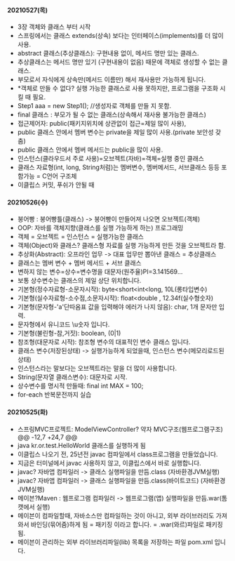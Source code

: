 #### 20210527(목)
- 3장 객체와 클래스 부터 시작
- 스프링에서는 클래스 extends(상속) 보다는 인터페이스(implements)를 더 많이 사용.
- abstract 클래스(추상클래스): 구현내용 없이, 메서드 명만 있는 클래스.
- 추상클래스는 메서드 명만 있기 (구현내용이 없음) 때문에 객체로 생성할 수 없는 클래스.
- 부모로서 자식에게 상속만(메서드 이름만) 해서 재사용만 가능하게 됩니다.
- *객체로 만들 수 없다? 실행 가능한 클래스로 사용 못하지만, 프로그램을 구조화 시킬 때 필요.
- Step1 aaa = new Step1(); //생성자로 객체를 만들 지 못함.
- final 클래스 : 부모가 될 수 없는 클래스(상속해서 재사용 불가능한 클래스)
- 접근제어자: public(패키지위치에 상관없이 접근=제일 많이 사용),
- public 클래스 안에서 멤버 변수는 private을 제일 많이 사용.(private 보안성 갖춤)
- public 클래스 안에서 멤버 메서드는 public을 많이 사용.
- 인스턴스(클라우드서 주로 사용)=오브젝트(자바)=객체=실행 중인 클래스
- 클래스 자료형(int, long, String처럼)는 멤버변수, 멤버메서드, 서브클래스 등등 포함가능 = C언어 구조체
- 이클립스 커밋, 푸쉬가 안될 때
#### 20210526(수)
- 붕어빵 : 붕어빵틀(클래스) -> 붕어빵이 만들어져 나오면 오브젝트(객체)
- OOP: 자바를 객체지향(클래스를 실행 가능하게 하는) 프로그래밍
- 객체 = 오브젝트 = 인스턴스 = 실행가능한 클래스
- 객체(Object)와 클래스? 클래스형 자료를 실행 가능하게 만든 것을 오브젝트라 함. 
- 추상화(Abstract): 오프라인 업무 -> 대표 업무만 뽑아낸 클래스 = 추상클래스
- 클래스는 멤버 변수 + 멤버 메서드 + 서브 클래스
- 변하지 않는 변수=상수=변수명을 대문자(원주율)PI=3.141569...
- 보통 상수변수는 클래스의 제일 상단 위치합니다.
- 기본형(정수자료형-소문자시작): byte<short<int<long, 10L(롱타입변수)
- 기본형(실수자료형-소수점,소문자시작): float<double , 12.34f(실수형숫자)
- 기본형(문자형-'a'단따옴표 값을 입력해야 에러가 나지 않음): char, 1개 문자만 입력.
- 문자형에서 유니코드 \u숫자 입니다.
- 기본형(불린형-참,거짓): boolean, (0|1)
- 참조형(대문자로 시작): 참조형 변수의 대표적인 변수 클래스 입니다.
- 클래스 변수(저장된상태) -> 실행가능하게 되었을때, 인스턴스 변수(메모리로드된상태)
- 인스턴스라는 말보다는 오브젝트라는 말을 더 많이 사용합니다.
- String(문자열 클래스변수): 대문자로 시작.
- 상수변수를 명시적 만들때: final int MAX = 100;
- for-each 반복문전까지 실습

#### 20210525(화)
- 스프링MVC프로젝트: ModelViewController? 약자 MVC구조(웹프로그램구조)
@@ -12,7 +24,7 @@
- java kr.or.test.HelloWorld 클래스를 실행하게 됨
- 이클립스 나오기 전, 25년전 javac 컴파일에서 class프로그램을 만들었습니다.
- 지금은 터미널에서 javac 사용하지 않고, 이클립스에서 바로 실행합니다.
- javac? 자바앱 컴파일러 -> 클래스 실행파일을 만듬.class (자바환경JVM실행)
- javac? 자바앱 컴파일러 -> 클래스 실행파일을 만듬.class(바이트코드) (자바환경JVM실행)
- 메이븐?Maven : 웹프로그램 컴파일러 -> 웹프로그램(앱) 실행파일을 만듬.war(톰캣에서 실행)
- 메이븐이 컴파일할때, 자바소스만 컴파일하는 것이 아니고, 외부 라이브러리도 가져와서 바인딩(묶어줌)하게 됨 = 패키징 이라고 합니다. = .war(와르)파일로 패키징됨.
- 메이븐이 관리하는 외부 라이브러리파일(lib) 목록을 저장하는 파일 pom.xml 입니다.